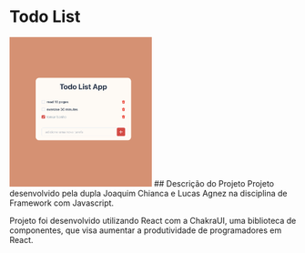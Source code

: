 # Todo List
<img src="readme/tela.png" width="250px">
## Descrição do Projeto
Projeto desenvolvido pela dupla Joaquim Chianca e Lucas Agnez na disciplina de Framework com Javascript.

Projeto foi desenvolvido utilizando React com a ChakraUI, uma biblioteca de componentes, que visa aumentar a produtividade de programadores em React. 
